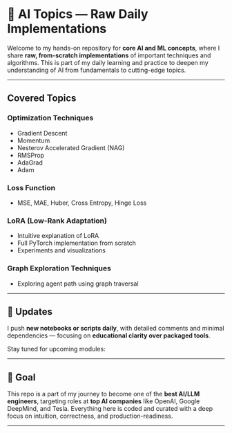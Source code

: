 # 🔬 AI Topics — Raw Daily Implementations

Welcome to my hands-on repository for **core AI and ML concepts**, where I share **raw, from-scratch implementations** of important techniques and algorithms. This is part of my daily learning and practice to deepen my understanding of AI from fundamentals to cutting-edge topics.

---

##  Covered Topics

### Optimization Techniques
- Gradient Descent
- Momentum
- Nesterov Accelerated Gradient (NAG)
- RMSProp
- AdaGrad
- Adam


### Loss Function
- MSE, MAE, Huber, Cross Entropy, Hinge Loss

### LoRA (Low-Rank Adaptation)
- Intuitive explanation of LoRA
- Full PyTorch implementation from scratch
- Experiments and visualizations

### Graph Exploration Techniques
- Exploring agent path using graph traversal

---

## 📅 Updates

I push **new notebooks or scripts daily**, with detailed comments and minimal dependencies — focusing on **educational clarity over packaged tools**.

Stay tuned for upcoming modules:


---

## 🤖 Goal

This repo is a part of my journey to become one of the **best AI/LLM engineers**, targeting roles at **top AI companies** like OpenAI, Google DeepMind, and Tesla. Everything here is coded and curated with a deep focus on intuition, correctness, and production-readiness.

---
